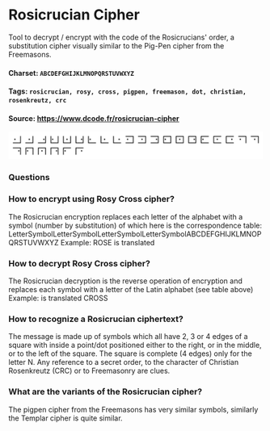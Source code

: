 # Rosicrucian Cipher
Tool to decrypt / encrypt with the code of the Rosicrucians' order, a substitution cipher visually similar to the Pig-Pen cipher from the Freemasons.

#### Charset: `ABCDEFGHIJKLMNOPQRSTUVWXYZ`

#### Tags: `rosicrucian, rosy, cross, pigpen, freemason, dot, christian, rosenkreutz, crc`

#### Source: https://www.dcode.fr/rosicrucian-cipher

![combined](./combined.png)

### Questions

### How to encrypt using Rosy Cross cipher?
The Rosicrucian encryption replaces each letter of the alphabet with a symbol (number by substitution) of which here is the correspondence table: LetterSymbolLetterSymbolLetterSymbolLetterSymbolABCDEFGHIJKLMNOPQRSTUVWXYZ Example: ROSE is translated

### How to decrypt Rosy Cross cipher?
The Rosicrucian decryption is the reverse operation of encryption and replaces each symbol with a letter of the Latin alphabet (see table above) Example:  is translated CROSS

### How to recognize a Rosicrucian ciphertext?
The message is made up of symbols which all have 2, 3 or 4 edges of a square with inside a point/dot positioned either to the right, or in the middle, or to the left of the square. The square is complete (4 edges) only for the letter N. Any reference to a secret order, to the character of Christian Rosenkreutz (CRC) or to Freemasonry are clues.

### What are the variants of the Rosicrucian cipher?
The pigpen cipher from the Freemasons has very similar symbols, similarly the Templar cipher is quite similar.

